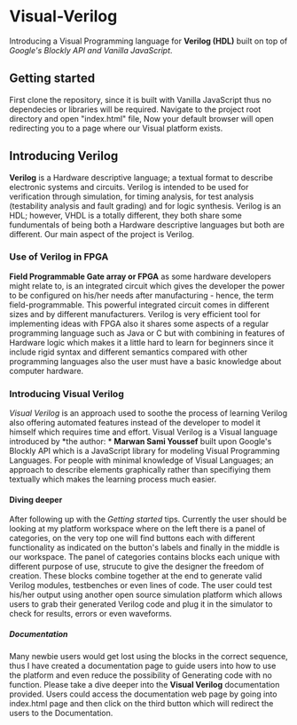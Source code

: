# Visual-Verilog

Introducing a Visual Programming language for **Verilog (HDL)** built on top of *Google's Blockly API and Vanilla JavaScript*.

## Getting started

First clone the repository, since it is built with Vanilla JavaScript thus no dependecies or libraries
will be required. Navigate to the project root directory and open "index.html" file, Now your default
browser will open redirecting you to a page where our Visual platform exists.


## Introducing Verilog

**Verilog** is a Hardware descriptive language; a textual format to describe electronic systems and circuits.
Verilog is intended to be used for verification through simulation, for timing analysis, for test analysis (testability analysis and fault grading) and for logic synthesis. Verilog is an HDL; however, VHDL is a totally different, they both share some fundumentals of being both a Hardware descriptive languages but both are different. Our main aspect of the project is Verilog.

### Use of Verilog in FPGA

**Field Programmable Gate array or FPGA** as some hardware developers might relate to,  is an integrated circuit which gives the developer the power to be configured on his/her needs after manufacturing - hence, the term field-programmable. This powerful integrated circuit comes in different sizes and by different manufacturers. Verilog is very efficient tool for implementing ideas with FPGA also it shares some aspects of a regular programming language such as Java or C but with combining in features of Hardware logic which makes it a little hard to learn for beginners since it include rigid syntax and different semantics compared with other programming languages also the user must have a basic knowledge about computer hardware.


### Introducing Visual Verilog

*Visual Verilog* is an approach used to soothe the process of learning Verilog also offering automated features instead of the developer to model it himself which requires time and effort. Visual Verilog is a Visual language introduced by *the author: * **Marwan Sami Youssef** built upon Google's Blockly API which is a JavaScript library for modeling Visual Programming Languages. For people with minimal knowledge of Visual Languages; an approach to describe elements graphically rather than specifiying them textually which makes the learning process much easier.


#### Diving deeper

After following up with the *Getting started* tips. Currently the user should be looking at my platform workspace where on the left there is a panel of categories, on the very top one will find buttons each with
different functionality as indicated on the button's labels and finally in the middle is our workspace.
The panel of categories contains blocks each unique with different purpose of use, strucute to give the designer the freedom of creation. These blocks combine together at the end to generate valid Verilog modules, testbenches or even lines of code. The user could test his/her output using another open source simulation platform which allows users to grab their generated Verilog code and plug it in the simulator to check for results, errors or even waveforms.

##### Documentation

Many newbie users would get lost using the blocks in the correct sequence, thus I have created a documentation page to guide users into how to use the platform and even reduce the possibility of Generating code with no function. Please take a dive deeper into the **Visual Verilog** documentation provided. Users could access the documentation web page by going into index.html page and then click on the third button which will redirect the users to the Documentation.
